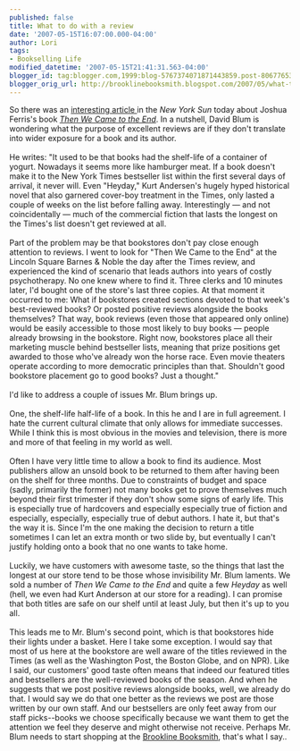 ```yaml
---
published: false
title: What to do with a review
date: '2007-05-15T16:07:00.000-04:00'
author: Lori
tags:
- Bookselling Life
modified_datetime: '2007-05-15T21:41:31.563-04:00'
blogger_id: tag:blogger.com,1999:blog-5767374071871443859.post-8067765335802615651
blogger_orig_url: http://brooklinebooksmith.blogspot.com/2007/05/what-to-do-with-review.html
---
```


So there was an <a href="http://www.nysun.com/article/54492">interesting article </a>in the <em>New York Sun</em> today about Joshua Ferris's book <em><a href="http://brookline.booksense.com/NASApp/store/Search?s=results&initiate=yes&amp;ks=q&qsselect=KQ&amp;amp;title=&author=&amp;qstext=then+we+came+to+the+end">Then We Came to the End</a></em>. In a nutshell, David Blum is wondering what the purpose of excellent reviews are if they don't translate into wider exposure for a book and its author.<br /><br />He writes: "It used to be that books had the shelf-life of a container of yogurt. Nowadays it seems more like hamburger meat. If a book doesn't make it to the New York Times bestseller list within the first several days of arrival, it never will. Even "Heyday," Kurt Andersen's hugely hyped historical novel that also garnered cover-boy treatment in the Times, only lasted a couple of weeks on the list before falling away. Interestingly — and not coincidentally — much of the commercial fiction that lasts the longest on the Times's list doesn't get reviewed at all.<br /><br />Part of the problem may be that bookstores don't pay close enough attention to reviews. I went to look for "Then We Came to the End" at the Lincoln Square Barnes & Noble the day after the Times review, and experienced the kind of scenario that leads authors into years of costly psychotherapy. No one knew where to find it. Three clerks and 10 minutes later, I'd bought one of the store's last three copies. At that moment it occurred to me: What if bookstores created sections devoted to that week's best-reviewed books? Or posted positive reviews alongside the books themselves? That way, book reviews (even those that appeared only online) would be easily accessible to those most likely to buy books — people already browsing in the bookstore. Right now, bookstores place all their marketing muscle behind bestseller lists, meaning that prize positions get awarded to those who've already won the horse race. Even movie theaters operate according to more democratic principles than that. Shouldn't good bookstore placement go to good books? Just a thought."<br /><br />I'd like to address a couple of issues Mr. Blum brings up.<br /><br />One, the shelf-life half-life of a book. In this he and I are in full agreement. I hate the current cultural climate that only allows for immediate successes. While I think this is most obvious in the movies and television, there is more and more of that feeling in my world as well.<br /><br />Often I have very little time to allow a book to find its audience. Most publishers allow an unsold book to be returned to them after having been on the shelf for three months. Due to constraints of budget and space (sadly, primarily the former) not many books get to prove themselves much beyond their first trimester if they don't show some signs of early life. This is especially true of hardcovers and especially especially true of fiction and especially, especially, especially true of debut authors. I hate it, but that's the way it is. Since I'm the one making the decision to return a title sometimes I can let an extra month or two slide by, but eventually I can't justify holding onto a book that no one wants to take home.<br /><br />Luckily, we have customers with awesome taste, so the things that last the longest at our store tend to be those whose invisibility Mr. Blum laments. We sold a number of <em>Then We Came to the End</em> and quite a few <em>Heyday</em> as well (hell, we even had Kurt Anderson at our store for a reading). I can promise that both titles are safe on our shelf until at least July, but then it's up to you all.<br /><br />This leads me to Mr. Blum's second point, which is that bookstores hide their lights under a basket. Here I take some exception. I would say that most of us here at the bookstore are well aware of the titles reviewed in the Times (as well as the Washington Post, the Boston Globe, and on NPR). Like I said, our customers' good taste often means that indeed our featured titles and bestsellers are the well-reviewed books of the season. And when he suggests that we post positive reviews alongside books, well, we already do that. I would say we do that one better as the reviews we post are those written by our own staff.  And our bestsellers are only feet away from our staff picks--books we choose specifically because we want them to get the attention we feel they deserve and might otherwise not receive. Perhaps Mr. Blum needs to start shopping at the <a href="http://www.brooklinebooksmith.com">Brookline Booksmith</a>, that's what I say..